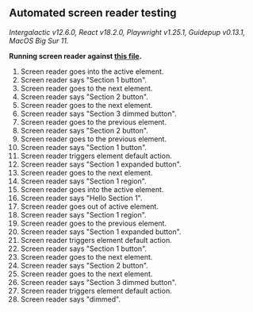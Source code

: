 ## Automated screen reader testing

_Intergalactic v12.6.0, React v18.2.0, Playwright v1.25.1,
Guidepup v0.13.1, MacOS Big Sur 11._

**Running screen reader against [this file](https://github.com/semrush/intergalactic/blob/master/website/docs/components/accordion/examples/base.jsx).**

1. Screen reader goes into the active element.
2. Screen reader says "Section 1 button".
3. Screen reader goes to the next element.
4. Screen reader says "Section 2 button".
5. Screen reader goes to the next element.
6. Screen reader says "Section 3 dimmed button".
7. Screen reader goes to the previous element.
8. Screen reader says "Section 2 button".
9. Screen reader goes to the previous element.
10. Screen reader says "Section 1 button".
11. Screen reader triggers element default action.
12. Screen reader says "Section 1 expanded button".
13. Screen reader goes to the next element.
14. Screen reader says "Section 1 region".
15. Screen reader goes into the active element.
16. Screen reader says "Hello Section 1".
17. Screen reader goes out of active element.
18. Screen reader says "Section 1 region".
19. Screen reader goes to the previous element.
20. Screen reader says "Section 1 expanded button".
21. Screen reader triggers element default action.
22. Screen reader says "Section 1 button".
23. Screen reader goes to the next element.
24. Screen reader says "Section 2 button".
25. Screen reader goes to the next element.
26. Screen reader says "Section 3 dimmed button".
27. Screen reader triggers element default action.
28. Screen reader says "dimmed".

